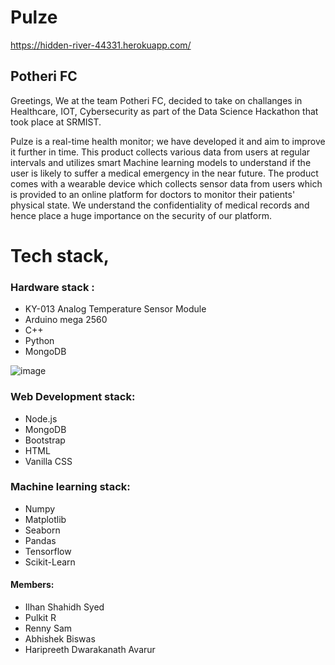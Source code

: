 # Pulze 
https://hidden-river-44331.herokuapp.com/
## Potheri FC

Greetings, 
We at the team Potheri FC, decided to take on challanges in Healthcare, IOT, Cybersecurity as part of the Data Science Hackathon that took place at SRMIST. 

Pulze is a real-time health monitor; we have developed it and aim to improve it further in time. This product collects various data from users at regular intervals and utilizes smart Machine learning models to understand if the user is likely to suffer a medical emergency in the near future. The product comes with a wearable device which collects sensor data from users which is provided to an online platform for doctors to monitor their patients' physical state. We understand the confidentiality of medical records and hence place a huge importance on the security of our platform.

# Tech stack,
### Hardware stack : 

  - KY-013 Analog Temperature Sensor Module
  - Arduino mega 2560 
  - C++ 
  - Python 
  - MongoDB 
  
![image](https://user-images.githubusercontent.com/62804977/188296032-5d5f6597-5ad3-4bb9-a88b-db20454ed084.png)

### Web Development stack:

  - Node.js
  - MongoDB
  - Bootstrap
  - HTML
  - Vanilla CSS

### Machine learning stack:
  - Numpy
  - Matplotlib
  - Seaborn
  - Pandas
  - Tensorflow
  - Scikit-Learn
  

#### Members: 
* Ilhan Shahidh Syed
* Pulkit R
* Renny Sam
* Abhishek Biswas
* Haripreeth Dwarakanath Avarur
